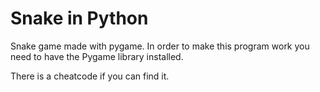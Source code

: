 # Snake in Python
Snake game made with pygame.
In order to make this program work you need to have the Pygame library installed.

There is a cheatcode if you can find it.

